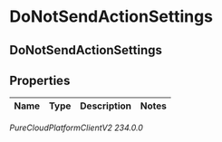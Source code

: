 # DoNotSendActionSettings

## DoNotSendActionSettings

## Properties

|Name | Type | Description | Notes|
|------------ | ------------- | ------------- | -------------|



_PureCloudPlatformClientV2 234.0.0_
